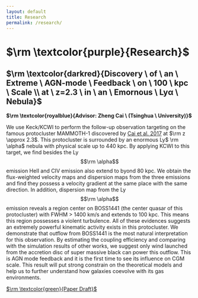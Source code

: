 ```yaml
---
layout: default
title: Research
permalink: /research/
---
```


# $\rm \textcolor{purple}{Research}$

## $\rm \textcolor{darkred}{Discovery \ of \ an \ Extreme \ AGN-mode \ Feedback \ on \ 100 \ kpc \ Scale \\ at \ z=2.3 \ in \ an \ Emornous \ Lyα \ Nebula}$

**$\rm \textcolor{royalblue}{Advisor: Zheng Cai \ (Tsinghua \ University)}$**

We use Keck/KCWI to perform the follow-up observation targeting on the famous protocluster MAMMOTH-1 discovered by [Cai et al. 2017](https://arxiv.org/abs/1609.02913) at $\rm z \approx 2.3$. This protocluster is surrounded by an enormous Ly$ \rm \alpha$ nebula with physical scale up to 440 kpc. By applying KCWI to this target, we find besides the Ly$$\rm \alpha$$  emission HeII and CIV emission also extend to byond 80 kpc. We obtain the flux-weighted velocity maps and dispersion maps from the three emissions and find they possess a velocity gradient at the same place with the same direction. In addition, dispersion map from the Ly$$\rm \alpha$$ emission reveals a region center on BOSS1441 (the center quasar of this protocluster) with FWHM > 1400 km/s and extends to 100 kpc.  This means this region possesses a violent turbulence. All of these evidences suggests an extremely powerful kinematic activity exists in this protocluster. We demonstrate that outflow from BOSS1441 is the most natural interpretation for this observation. By estimating the coupling efficiency and comparing with the simulation results of other works, we suggest only wind launched from the accretion disc of super massive black can power this outflow. This is AGN mode feedback and it is the first time to see its influence on CGM scale. This result will put strong constrain on the theoretical models and help us to further understand how galaxies coevolve with its gas environments.

[$\rm \textcolor{green}{Paper Draft}$​](https://github.com/zsw6666/KCWI)

